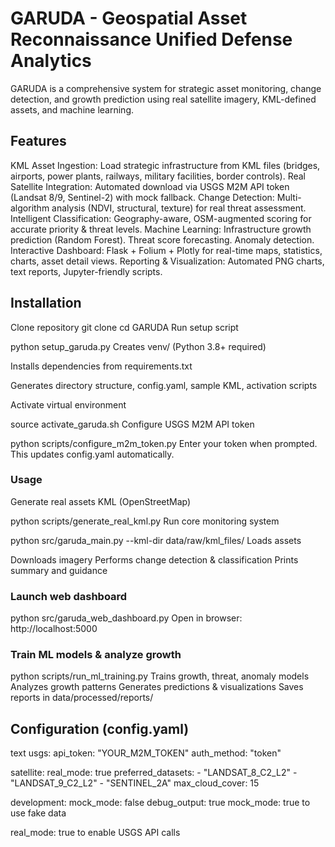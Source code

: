 # GARUDA - Geospatial Asset Reconnaissance Unified Defense Analytics

GARUDA is a comprehensive system for strategic asset monitoring, change detection, and growth prediction using real satellite imagery, KML-defined assets, and machine learning.

## Features
KML Asset Ingestion: Load strategic infrastructure from KML files (bridges, airports, power plants, railways, military facilities, border controls).
Real Satellite Integration: Automated download via USGS M2M API token (Landsat 8/9, Sentinel-2) with mock fallback.
Change Detection: Multi-algorithm analysis (NDVI, structural, texture) for real threat assessment.
Intelligent Classification: Geography-aware, OSM-augmented scoring for accurate priority & threat levels.
Machine Learning:
    Infrastructure growth prediction (Random Forest).
    Threat score forecasting.
    Anomaly detection.
Interactive Dashboard: Flask + Folium + Plotly for real-time maps, statistics, charts, asset detail views.
Reporting & Visualization: Automated PNG charts, text reports, Jupyter-friendly scripts.

## Installation
Clone repository
    git clone <your-repo-url>
cd GARUDA
Run setup script

python setup_garuda.py
Creates venv/ (Python 3.8+ required)

Installs dependencies from requirements.txt

Generates directory structure, config.yaml, sample KML, activation scripts

Activate virtual environment

source activate_garuda.sh
Configure USGS M2M API token

python scripts/configure_m2m_token.py
Enter your token when prompted. This updates config.yaml automatically.

### Usage
Generate real assets KML (OpenStreetMap)

python scripts/generate_real_kml.py
Run core monitoring system

python src/garuda_main.py --kml-dir data/raw/kml_files/
Loads assets

Downloads imagery
Performs change detection & classification
Prints summary and guidance

### Launch web dashboard
python src/garuda_web_dashboard.py
Open in browser: http://localhost:5000

### Train ML models & analyze growth
python scripts/run_ml_training.py
Trains growth, threat, anomaly models
Analyzes growth patterns
Generates predictions & visualizations
Saves reports in data/processed/reports/


## Configuration (config.yaml)
text
usgs:
api_token: "YOUR_M2M_TOKEN"
auth_method: "token"

satellite:
real_mode: true
preferred_datasets: - "LANDSAT_8_C2_L2" - "LANDSAT_9_C2_L2" - "SENTINEL_2A"
max_cloud_cover: 15

development:
mock_mode: false
debug_output: true
mock_mode: true to use fake data

real_mode: true to enable USGS API calls